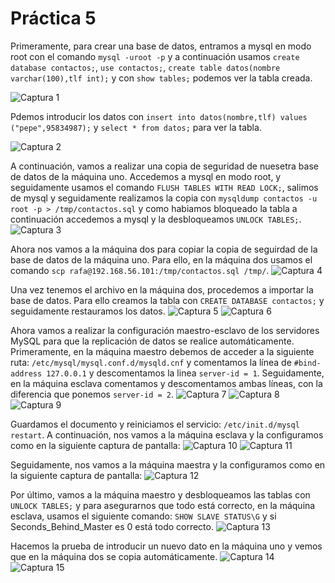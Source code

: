 # Práctica 5

Primeramente, para crear una base de datos, entramos a mysql en modo root con el comando `mysql -uroot -p` y a continuación usamos `create database contactos;`, `use contactos;`, `create table datos(nombre varchar(100),tlf int);` y con `show tables;` podemos ver la tabla creada.

![Captura 1](http://imgur.com/86mnOw1.jpg "Tabla creada")

Pdemos introducir los datos con `insert into datos(nombre,tlf) values ("pepe",95834987);` y `select * from datos;` para ver la tabla.

![Captura 2](http://imgur.com/Zf5uTPY.jpg "Tabla rellenada")

A continuación, vamos a realizar una copia de seguridad de nuesetra base de datos de la máquina uno. Accedemos a mysql en modo root, y seguidamente usamos el comando `FLUSH TABLES WITH READ LOCK;`, salimos de mysql y seguidamente realizamos la copia con `mysqldump contactos -u root -p > /tmp/contactos.sql` y como habiamos bloqueado la tabla a continuación accedemos a mysql y la desbloqueamos `UNLOCK TABLES;`.
![Captura 3](http://imgur.com/cnLCqd3.jpg "Tabla copiada")

Ahora nos vamos a la máquina dos para copiar la copia de seguirdad de la base de datos de la máquina uno. Para ello, en la máquina dos usamos el comando `scp rafa@192.168.56.101:/tmp/contactos.sql /tmp/`.
![Captura 4](http://imgur.com/vXMC3jU.jpg "Tabla pasada")

Una vez tenemos el archivo en la máquina dos, procedemos a importar la base de datos. Para ello creamos la tabla con `CREATE DATABASE contactos;` y seguidamente restauramos los datos.
![Captura 5](http://imgur.com/elg6LCe.jpg "Tabla importada")
![Captura 6](http://imgur.com/rdSxP5x.jpg "Bien copiada")

Ahora vamos a realizar la configuración maestro-esclavo de los servidores MySQL para que la replicación de datos se realice automáticamente. Primeramente, en la máquina maestro debemos de acceder a la siguiente ruta: `/etc/mysql/mysql.conf.d/mysqld.cnf` y comentamos la línea de `#bind-address 127.0.0.1` y descomentamos la linea `server-id = 1`. Seguidamente, en la máquina esclava comentamos y descomentamos ambas líneas, con la diferencia que ponemos `server-id = 2`.
![Captura 7](http://imgur.com/3DD1NGv.jpg "Comentar")
![Captura 8](http://imgur.com/zSS6pkR.jpg "Descomentar 1") 
![Captura 9](http://imgur.com/U88Gf3W.jpg "Descomentar 2")

Guardamos el documento y reiniciamos el servicio: `/etc/init.d/mysql restart`.
A continuación, nos vamos a la máquina esclava y la configuramos como en la siguiente captura de pantalla:
![Captura 10](http://imgur.com/dUWGLAi.jpg "Creamos el esclavo")
![Captura 11](http://imgur.com/rFRxKlz.jpg "Creamos el esclavo")

Seguidamente, nos vamos a la máquina maestra y la configuramos como en la siguiente captura de pantalla:
![Captura 12](http://imgur.com/v833Pu5.jpg "Creamos el maestro")

Por último, vamos a la máquina maestro y desbloqueamos las tablas con `UNLOCK TABLES;` y para asegurarnos que todo está correcto, en la máquina esclava, usamos el siguiente comando: `SHOW SLAVE STATUS\G` y si Seconds_Behind_Master es 0 está todo correcto.
![Captura 13](http://imgur.com/1ZyNOBK.jpg "Todo correcto")

Hacemos la prueba de introducir un nuevo dato en la máquina uno y vemos que en la máquina dos se copia automáticamente.
![Captura 14](http://imgur.com/EZGQE3R.jpg "Máquina 1")
![Captura 15](http://imgur.com/Dfv6D0s.jpg "Máquina 2")